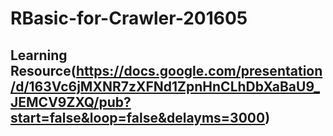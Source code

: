 # RBasic-for-Crawler-201605



## Learning Resource(https://docs.google.com/presentation/d/163Vc6jMXNR7zXFNd1ZpnHnCLhDbXaBaU9_JEMCV9ZXQ/pub?start=false&loop=false&delayms=3000)



